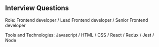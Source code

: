 Interview Questions
------------------------------------------------------------------------------
Role: Frontend developer / Lead Frontend developer / Senior Frontend developer


Tools and Technologies: Javascript / HTML / CSS / React / Redux / Jest / Node 







